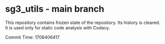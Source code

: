 # sg3_utils - main branch

This repository contains frozen state of the repository.
Its history is cleared. It is used only for static code
analysis with Codacy.

Commit Time: 1708406417
